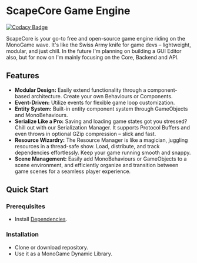 # ScapeCore Game Engine

[![Codacy Badge](https://api.codacy.com/project/badge/Grade/83277dbbd9a8487ab0caa3c3b0d9d1bb)](https://app.codacy.com/gh/Papishushi/ScapeCore?utm_source=github.com&utm_medium=referral&utm_content=Papishushi/ScapeCore&utm_campaign=Badge_Grade)

  
ScapeCore is your go-to free and open-source game engine riding on the MonoGame wave. It's like the Swiss Army knife for game devs – lightweight, modular, and just chill.
In the future I'm planning on building a GUI Editor also, but for now on I'm mainly focusing on the Core, Backend and API. 

## Features

- **Modular Design:** Easily extend functionality through a component-based architecture. Create your own Behaviours or Components.
- **Event-Driven:** Utilize events for flexible game loop customization.
- **Entity System:** Built-in entity component system through GameObjects and MonoBehaviours.
- **Serialize Like a Pro:** Saving and loading game states got you stressed? Chill out with our Serialization Manager. It supports Protocol Buffers and even throws in optional GZip compression – slick and fast.
- **Resource Wizardry:** The Resource Manager is like a magician, juggling resources in a thread-safe show. Load, distribute, and track dependencies effortlessly. Keep your game running smooth and snappy.
- **Scene Management:** Easily add MonoBehaviours or GameObjects to a scene environment, and efficiently organize and transition between game scenes for a seamless player experience.
## Quick Start

### Prerequisites

- Install [Dependencies](https://github.com/Papishushi/ScapeCore/network/dependencies).

### Installation

- Clone or download repository.
- Use it as a MonoGame Dynamic Library.
